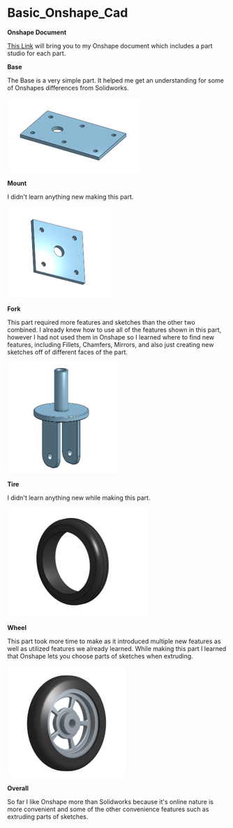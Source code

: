 # Basic_Onshape_Cad

**Onshape Document**

[This Link](https://cvilleschools.onshape.com/documents/81d8d4d4425de45968f0c281/w/6b9b8b1286985a5ed7f5e329/e/634f7ac906cf6e7b70b6f12e) will bring you to my Onshape document which includes a part studio for each part.


**Base**
  
  The Base is a very simple part. It helped me get an understanding for some of Onshapes differences from Solidworks.
  
  <img src="https://github.com/jkrosby51/Basic_Onshape_Cad/blob/master/Images/JKrosby.Base.png" alt="Base"
	title="Base" width="306" height="170" />
  
**Mount**
  
  I didn't learn anything new making this part.
  
   <img src="https://github.com/jkrosby51/Basic_Onshape_Cad/blob/master/Images/JKrosby.Mount.png" alt="Mount"
	title="Mount" width="236" height="208" />
	
**Fork**

  This part required more features and sketches than the other two combined. I already knew how to use all of the features shown in this part, however I had not used
  them in Onshape so I learned where to find new features, including Fillets, Chamfers, Mirrors, and also just creating new sketches off of different faces of the
  part.
  
  <img src="https://github.com/jkrosby51/Basic_Onshape_Cad/blob/master/Images/JKrosby.Fork.png" alt="Fork"
	title="Fork" width="253" height="254" />
	
**Tire**

  I didn't learn anything new while making this part.
  
  <img src="https://github.com/jkrosby51/Basic_Onshape_Cad/blob/master/Images/JKrosby.Tire.png" alt="Tire"
	title="Tire" width="322" height="249" />
	
**Wheel**
  
  This part took more time to make as it introduced multiple new features as well as utilized features we already learned. While making this part I learned that Onshape   lets you choose parts of sketches when extruding.
  
   <img src="https://github.com/jkrosby51/Basic_Onshape_Cad/blob/master/Images/JKrosby.WheelTire.png" alt="WheelTire"
	title="WheelTire" width="270" height="254" />
	
**Overall**

  So far I like Onshape more than Solidworks because it's online nature is more convenient and some of the other convenience features such as extruding parts of
  sketches.

